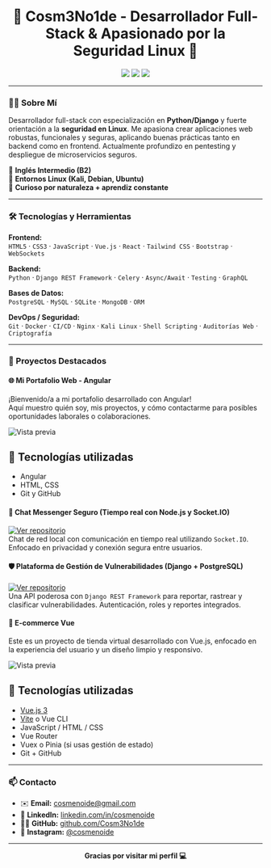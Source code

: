 <h1 align="center">🚀 Cosm3No1de - Desarrollador Full-Stack & Apasionado por la Seguridad Linux 🐧</h1>

<p align="center">
  <a href="https://www.linkedin.com/in/cosmenoide"><img src="https://img.shields.io/badge/LinkedIn-0077B5?style=for-the-badge&logo=linkedin&logoColor=white" /></a>
  <a href="https://github.com/Cosm3No1de"><img src="https://img.shields.io/badge/GitHub-181717?style=for-the-badge&logo=github&logoColor=white" /></a>
  <a href="https://www.instagram.com/cosmenoide"><img src="https://img.shields.io/badge/Instagram-E4405F?style=for-the-badge&logo=instagram&logoColor=white" /></a>
</p>

---

### 👨‍💻 Sobre Mí

Desarrollador full-stack con especialización en **Python/Django** y fuerte orientación a la **seguridad en Linux**. Me apasiona crear aplicaciones web robustas, funcionales y seguras, aplicando buenas prácticas tanto en backend como en frontend. Actualmente profundizo en pentesting y despliegue de microservicios seguros.

📌 **Inglés Intermedio (B2)**  
📌 **Entornos Linux (Kali, Debian, Ubuntu)**  
📌 **Curioso por naturaleza + aprendiz constante**

---

### 🛠️ Tecnologías y Herramientas

**Frontend:**  
`HTML5` · `CSS3` · `JavaScript` · `Vue.js` · `React` · `Tailwind CSS` · `Bootstrap` · `WebSockets`

**Backend:**  
`Python` · `Django REST Framework` · `Celery` · `Async/Await` · `Testing` · `GraphQL`

**Bases de Datos:**  
`PostgreSQL` · `MySQL` · `SQLite` · `MongoDB` · `ORM`

**DevOps / Seguridad:**  
`Git` · `Docker` · `CI/CD` · `Nginx` · `Kali Linux` · `Shell Scripting` · `Auditorías Web` · `Criptografía`

---

### 🧪 Proyectos Destacados

#### 🌐 Mi Portafolio Web - Angular

¡Bienvenido/a a mi portafolio desarrollado con Angular!  
Aquí muestro quién soy, mis proyectos, y cómo contactarme para posibles oportunidades laborales o colaboraciones.

![Vista previa](src/assets/screenshot.png)

## 🚀 Tecnologías utilizadas

- Angular
- HTML, CSS
- Git y GitHub

#### 💬 Chat Messenger Seguro (Tiempo real con Node.js y Socket.IO)
[![Ver repositorio](https://img.shields.io/badge/GitHub-Repositorio-181717?style=for-the-badge&logo=github)](https://github.com/Cosm3No1de/Chat-Simple)  
Chat de red local con comunicación en tiempo real utilizando `Socket.IO`. Enfocado en privacidad y conexión segura entre usuarios.

#### 🛡️ Plataforma de Gestión de Vulnerabilidades (Django + PostgreSQL)
[![Ver repositorio](https://img.shields.io/badge/GitHub-Repositorio-181717?style=for-the-badge&logo=github)](ENLACE_AL_REPOSITORIO_VULN)  
Una API poderosa con `Django REST Framework` para reportar, rastrear y clasificar vulnerabilidades. Autenticación, roles y reportes integrados.

#### 🛒 E-commerce Vue

Este es un proyecto de tienda virtual desarrollado con Vue.js, enfocado en la experiencia del usuario y un diseño limpio y responsivo.

![Vista previa](public/screenshot.png)

## 🧰 Tecnologías utilizadas

- [Vue.js 3](https://vuejs.org/)
- [Vite](https://vitejs.dev/) o Vue CLI
- JavaScript / HTML / CSS
- Vue Router
- Vuex o Pinia (si usas gestión de estado)
- Git + GitHub


---

### 📫 Contacto

- ✉️ **Email:** cosmenoide@gmail.com  
- 💼 **LinkedIn:** [linkedin.com/in/cosmenoide](https://www.linkedin.com/in/cosmenoide)  
- 🧑‍💻 **GitHub:** [github.com/Cosm3No1de](https://github.com/Cosm3No1de)  
- 📸 **Instagram:** [@cosmenoide](https://instagram.com/cosmenoide)

---

<p align="center"><b>Gracias por visitar mi perfil 💻</b></p>




